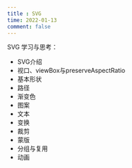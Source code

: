 ```yaml
---
title : SVG
time: 2022-01-13
comment: false
---
```


SVG 学习与思考：

- SVG介绍
- 视口、viewBox与preserveAspectRatio
- 基本形状
- 路径
- 渐变色
- 图案
- 文本
- 变换
- 裁剪
- 蒙版
- 分组与复用
- 动画